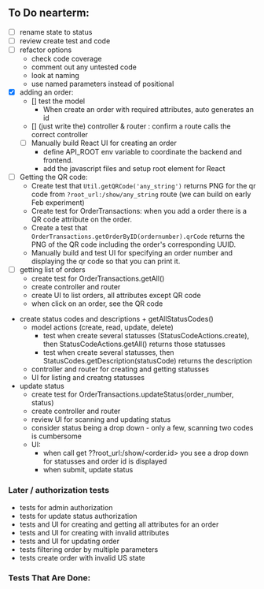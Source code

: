 ## To Do nearterm:
- [ ] rename state to status
- [ ] review create test and code
- [ ] refactor options
  - check code coverage
  - comment out any untested code
  - look at naming
  - use named parameters instead of positional
- [x] adding an order: 
  - [] test the model
    - When create an order with required attributes, auto generates an id
  - [] (just write the) controller & router : confirm a route calls the correct controller
  - [ ] Manually build React UI for creating an order
    - define API_ROOT env variable to coordinate the backend and frontend.
    - add the javascript files and setup root element for React
- [ ] Getting the QR code:
  - Create test that `Util.getQRCode('any_string')` returns PNG for the qr code from `?root_url:/show/any_string` route (we can build on early Feb experiment)
  - Create test for OrderTransactions: when you add a order there is a QR code attribute on the order.
  - Create a test that `OrderTransactions.getOrderByID(ordernumber).qrCode` returns the PNG of the QR code including the order's corresponding UUID.
  - Manually build and test UI for specifying an order number and displaying the qr code so that you can print it.
- [ ] getting list of orders
  - create test for OrderTransactions.getAll()
  - create controller and router
  - create UI to list orders, all attributes except QR code
  - when click on an order, see the QR code 
- create status codes and descriptions + getAllStatusCodes()
  - model actions (create, read, update, delete)
    - test when create several statusses (StatusCodeActions.create), then StatusCodeActions.getAll() returns those statusses
    - test when create several statusses, then StatusCodes.getDescription(statusCode) returns the description
  - controller and router for creating and getting statusses
  - UI for listing and creatng statusses
- update status
  - create test for OrderTransactions.updateStatus(order_number, status)
  - create controller and router
  - review UI for scanning and updating status
  - consider status being a drop down - only a few, scanning two codes is cumbersome
  - UI: 
    - when call get ??root_url:/show/<order.id> you see a drop down for statusses and order id is displayed
    - when submit, update status
### Later / authorization tests
- tests for admin authorization
- tests for update status authorization
- tests and UI for creating and getting all attributes for an order
- tests and UI for creating with invalid attributes
- tests and UI for updating order
- tests filtering order by multiple parameters
- tests create order with invalid US state
  

### Tests That Are Done:
